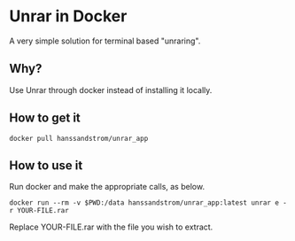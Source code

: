 # Unrar in Docker
A very simple solution for terminal based "unraring".

## Why?
Use Unrar through docker instead of installing it locally.

## How to get it
```shell
docker pull hanssandstrom/unrar_app
```

## How to use it
Run docker and make the appropriate calls, as below.

```shell
docker run --rm -v $PWD:/data hanssandstrom/unrar_app:latest unrar e -r YOUR-FILE.rar
```
Replace YOUR-FILE.rar with the file you wish to extract.
